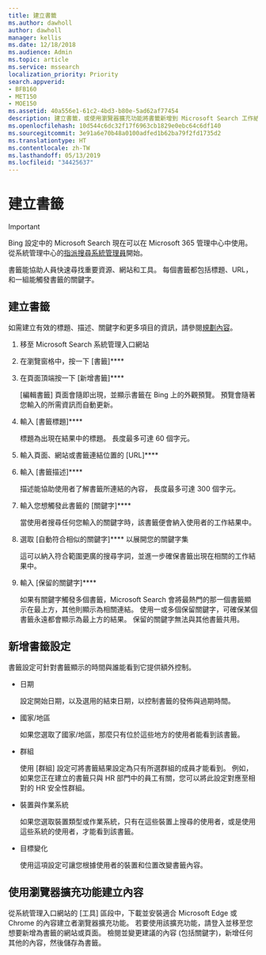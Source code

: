 ```yaml
---
title: 建立書籤
ms.author: dawholl
author: dawholl
manager: kellis
ms.date: 12/18/2018
ms.audience: Admin
ms.topic: article
ms.service: mssearch
localization_priority: Priority
search.appverid:
- BFB160
- MET150
- MOE150
ms.assetid: 40a556e1-61c2-4bd3-b80e-5ad62af77454
description: 建立書籤，或使用瀏覽器擴充功能將書籤新增到 Microsoft Search 工作結果
ms.openlocfilehash: 10d544c6dc32f17f6963cb1829e0ebc64c6df140
ms.sourcegitcommit: 3e91a6e70b48a0100adfed1b62ba79f2fd1735d2
ms.translationtype: HT
ms.contentlocale: zh-TW
ms.lasthandoff: 05/13/2019
ms.locfileid: "34425637"
---
```

# <a name="create-bookmarks"></a>建立書籤

> [!IMPORTANT]
> Bing 設定中的 Microsoft Search 現在可以在 Microsoft 365 管理中心中使用。 從系統管理中心的[指派搜尋系統管理員](https://docs.microsoft.com/zh-TW/microsoftsearch/setup-microsoft-search#step-2-assign-search-admin-and-search-editor)開始。
    
書籤能協助人員快速尋找重要資源、網站和工具。 每個書籤都包括標題、URL，和一組能觸發書籤的關鍵字。
  
## <a name="create-a-bookmark"></a>建立書籤

如需建立有效的標題、描述、關鍵字和更多項目的資訊，請參閱[規劃內容](plan-your-content.md)。
  
1. 移至 Microsoft Search 系統管理入口網站
    
2. 在瀏覽窗格中，按一下 [書籤]****
    
3. 在頁面頂端按一下 [新增書籤]****
    
    [編輯書籤] 頁面會隨即出現，並顯示書籤在 Bing 上的外觀預覽。 預覽會隨著您輸入的所需資訊而自動更新。
    
4. 輸入 [書籤標題]****
    
    標題為出現在結果中的標題。 長度最多可達 60 個字元。
    
5. 輸入頁面、網站或書籤連結位置的 [URL]**** 
    
6. 輸入 [書籤描述]****
    
    描述能協助使用者了解書籤所連結的內容， 長度最多可達 300 個字元。
    
7. 輸入您想觸發此書籤的 [關鍵字]**** 
    
    當使用者搜尋任何您輸入的關鍵字時，該書籤便會納入使用者的工作結果中。
    
8. 選取 [自動符合相似的關鍵字]**** 以展開您的關鍵字集 
    
    這可以納入符合範圍更廣的搜尋字詞，並進一步確保書籤出現在相關的工作結果中。
    
9. 輸入 [保留的關鍵字]****
    
    如果有關鍵字觸發多個書籤，Microsoft Search 會將最熱門的那一個書籤顯示在最上方，其他則顯示為相關連結。 使用一或多個保留關鍵字，可確保某個書籤永遠都會顯示為最上方的結果。 保留的關鍵字無法與其他書籤共用。
    
## <a name="add-bookmark-settings"></a>新增書籤設定

書籤設定可針對書籤顯示的時間與誰能看到它提供額外控制。
  
- 日期
    
    設定開始日期，以及選用的結束日期，以控制書籤的發佈與過期時間。 
    
- 國家/地區
    
    如果您選取了國家/地區，那麼只有位於這些地方的使用者能看到該書籤。
    
- 群組
    
    使用 [群組] 設定可將書籤結果設定為只有所選群組的成員才能看到。 例如，如果您正在建立的書籤只與 HR 部門中的員工有關，您可以將此設定對應至相對的 HR 安全性群組。
    
- 裝置與作業系統
    
    如果您選取裝置類型或作業系統，只有在這些裝置上搜尋的使用者，或是使用這些系統的使用者，才能看到該書籤。
    
- 目標變化
    
    使用這項設定可讓您根據使用者的裝置和位置改變書籤內容。
    
## <a name="use-a-browser-extension-to-create-content"></a>使用瀏覽器擴充功能建立內容

從系統管理入口網站的 [工具] 區段中，下載並安裝適合 Microsoft Edge 或 Chrome 的內容建立者瀏覽器擴充功能。 若要使用該擴充功能，請登入並移至您想要新增為書籤的網站或頁面。 檢閱並變更建議的內容 (包括關鍵字)，新增任何其他的內容，然後儲存為書籤。